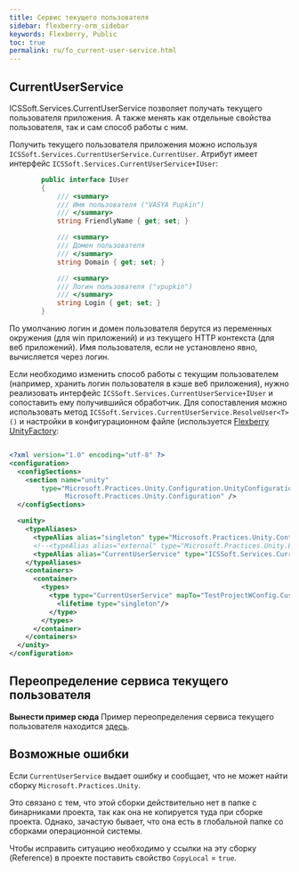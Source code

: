 ```yaml
---
title: Сервис текущего пользователя
sidebar: flexberry-orm_sidebar
keywords: Flexberry, Public
toc: true
permalink: ru/fo_current-user-service.html
---
```


## CurrentUserService

ICSSoft.Services.CurrentUserService позволяет получать текущего пользователя приложения. А также менять как отдельные свойства пользователя, так и сам способ работы с ним.

Получить текущего пользователя приложения можно используя `ICSSoft.Services.CurrentUserService.CurrentUser`. Атрибут имеет интерфейс `ICSSoft.Services.CurrentUserService+IUser`:

```cs
        public interface IUser
        {
            /// <summary>
            /// Имя пользователя ("VASYA Pupkin")
            /// </summary>
            string FriendlyName { get; set; }

            /// <summary>
            /// Домен пользователя
            /// </summary>
            string Domain { get; set; }

            /// <summary>
            /// Логин пользователя ("vpupkin")
            /// </summary>
            string Login { get; set; }
        }
```

По умолчанию логин и домен пользователя берутся из переменных окружения (для win приложений) и из текущего HTTP контекста (для веб приложений). Имя пользователя, если не установлено явно, вычисляется через логин.

Если необходимо изменить способ работы с текущим пользователем (например, хранить логин пользователя в кэше веб приложения), нужно реализовать интерфейс `ICSSoft.Services.CurrentUserService+IUser` и сопоставить ему получившийся обработчик. Для сопоставления можно использовать метод `ICSSoft.Services.CurrentUserService.ResolveUser<T>()` и настройки в конфигурационном файле (используется [Flexberry UnityFactory](fo_unity-factory.html):

```xml

<?xml version="1.0" encoding="utf-8" ?>
<configuration>
  <configSections>
    <section name="unity"
        type="Microsoft.Practices.Unity.Configuration.UnityConfigurationSection,
              Microsoft.Practices.Unity.Configuration" />
  </configSections>

  <unity>
    <typeAliases>
      <typeAlias alias="singleton" type="Microsoft.Practices.Unity.ContainerControlledLifetimeManager, Microsoft.Practices.Unity"/>
      <!--<typeAlias alias="external" type="Microsoft.Practices.Unity.ExternallyControlledLifetimeManager, Microsoft.Practices.Unity"/>-->
      <typeAlias alias="CurrentUserService" type="ICSSoft.Services.CurrentUserService+IUser, ICSSoft.Services.CurrentUserService"/>
    </typeAliases>
    <containers>
      <container>
        <types>
          <type type="CurrentUserService" mapTo="TestProjectWConfig.CustomUser, TestProjectWConfig">
            <lifetime type="singleton"/>
          </type>
        </types>
      </container>
    </containers>
  </unity>
</configuration>
```

## Переопределение сервиса текущего пользователя

**Вынести пример сюда**
Пример переопределения сервиса текущего пользователя находится [здесь](right-manager-for-strokes-example.html).

## Возможные ошибки
Если `CurrentUserService` выдает ошибку и сообщает, что не может найти сборку `Microsoft.Practices.Unity`.

Это связано с тем, что этой сборки действительно нет в папке с бинарниками проекта, так как она не копируется туда при сборке проекта. Однако, зачастую бывает, что она есть в глобальной папке со сборками операционной системы.

Чтобы исправить ситуацию необходимо у ссылки на эту сборку (Reference) в проекте поставить свойство `CopyLocal` = `true`.

